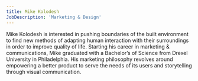 ```yaml
---
title: Mike Kolodesh
JobDescription: 'Marketing & Design'
---
```

<p>
	 Mike Kolodesh is interested in pushing boundaries of the built environment to find new methods of adapting human interaction with their surroundings in order to improve quality of life. Starting his career in marketing &amp; communications, Mike graduated with a Bachelor’s of Science from Drexel University in Philadelphia. His marketing philosophy revolves around empowering a better product to serve the needs of its users and storytelling through visual communication.
</p>